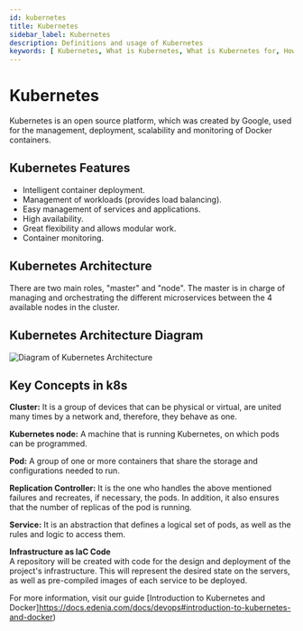 ```yaml
---
id: kubernetes
title: Kubernetes
sidebar_label: Kubernetes
description: Definitions and usage of Kubernetes
keywords: [ Kubernetes, What is Kubernetes, What is Kubernetes for, How to use Kubernetes, How to write Kubernetes, Kubernetes Guide, Kubernetes Commands ]
---
```


# Kubernetes

Kubernetes is an open source platform, which was created by Google, used for the management, deployment, scalability and monitoring of Docker containers. 

## Kubernetes Features

- Intelligent container deployment.
- Management of workloads (provides load balancing).
- Easy management of services and applications.
- High availability.
- Great flexibility and allows modular work.
- Container monitoring.

## Kubernetes Architecture

There are two main roles, "master" and "node". The master is in charge of managing and orchestrating the different microservices between the 4 available nodes in the cluster.

## Kubernetes Architecture Diagram

![Diagram of Kubernetes Architecture](https://user-images.githubusercontent.com/5632966/107062957-724c5c00-679f-11eb-88f0-fb4b884785ab.png)

## Key Concepts in k8s

**Cluster:** It is a group of devices that can be physical or virtual, are united many times by a network and, therefore, they behave as one.

**Kubernetes node:** A machine that is running Kubernetes, on which pods can be programmed.

**Pod:** A group of one or more containers that share the storage and configurations needed to run.

**Replication Controller:** It is the one who handles the above mentioned failures and recreates, if necessary, the pods. In addition, it also ensures that the number of replicas of the pod is running.

**Service:** It is an abstraction that defines a logical set of pods, as well as the rules and logic to access them.

**Infrastructure as IaC Code**  
A repository will be created with code for the design and deployment of the project's infrastructure. This will represent the desired state on the servers, as well as pre-compiled images of each service to be deployed.

For more information, visit our guide [Introduction to Kubernetes and Docker]https://docs.edenia.com/docs/devops#introduction-to-kubernetes-and-docker)